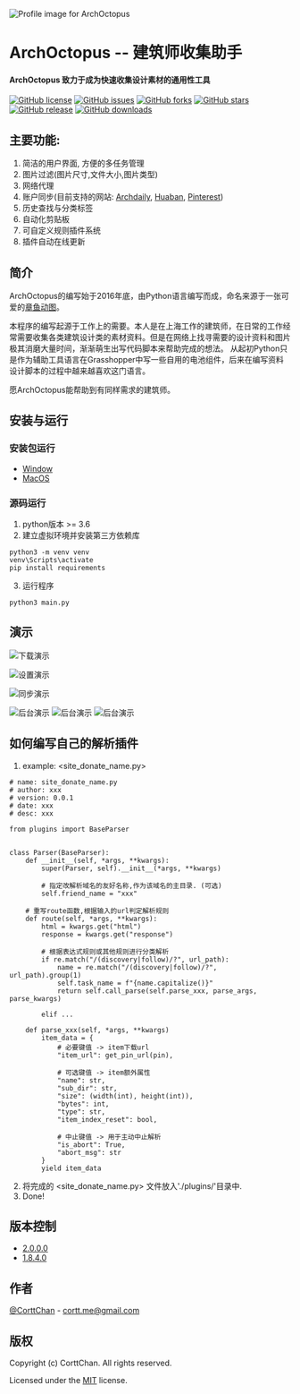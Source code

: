 
![Profile image for ArchOctopus](./gui/resource/icons/profile-160x.png)

# ArchOctopus -- 建筑师收集助手
#### ArchOctopus 致力于成为快速收集设计素材的通用性工具  

<!-- PROJECT SHIELDS -->
[![GitHub license](https://img.shields.io/github/license/CorttChan/ArchOctopus?style=flat-square)](https://github.com/CorttChan/ArchOctopus/blob/main/LICENSE)
[![GitHub issues](https://img.shields.io/github/issues/CorttChan/ArchOctopus?style=flat-square&logo=github)](https://github.com/CorttChan/ArchOctopus/issues)
[![GitHub forks](https://img.shields.io/github/forks/CorttChan/ArchOctopus?style=flat-square&logo=github)](https://github.com/CorttChan/ArchOctopus/network)
[![GitHub stars](https://img.shields.io/github/stars/CorttChan/ArchOctopus?style=flat-square&logo=github)](https://github.com/CorttChan/ArchOctopus/stargazers)
[![GitHub release](https://img.shields.io/github/v/release/CorttChan/ArchOctopus.svg?style=flat-square&logo=github)](https://github.com/CorttChan/ArchOctopus/releases/latest)
[![GitHub downloads](https://img.shields.io/github/downloads/CorttChan/ArchOctopus/total.svg?style=flat-square&logo=github)](https://github.com/CorttChan/ArchOctopus/releases/latest)



## 主要功能:
1. 简洁的用户界面, 方便的多任务管理
2. 图片过滤(图片尺寸,文件大小,图片类型)
3. 网络代理
4. 账户同步(目前支持的网站: [Archdaily](https://www.archdaily.cn/cn), [Huaban](https://huaban.com/), [Pinterest](https://www.pinterest.com/))
5. 历史查找与分类标签
6. 自动化剪贴板
7. 可自定义规则插件系统
8. 插件自动在线更新

## 简介
ArchOctopus的编写始于2016年底，由Python语言编写而成，命名来源于一张可爱的[章鱼动图](https://dribbble.com/shots/1808172-Octopus-ish-guy-Swim-Cycle/attachments/8990689?mode=media)。

本程序的编写起源于工作上的需要。本人是在上海工作的建筑师，在日常的工作经常需要收集各类建筑设计类的素材资料。但是在网络上找寻需要的设计资料和图片极其消磨大量时间，渐渐萌生出写代码脚本来帮助完成的想法。
从起初Python只是作为辅助工具语言在Grasshopper中写一些自用的电池组件，后来在编写资料设计脚本的过程中越来越喜欢这门语言。

愿ArchOctopus能帮助到有同样需求的建筑师。

## 安装与运行
### 安装包运行
- [Window]()
- [MacOS]()

### 源码运行
1. python版本 >= 3.6
2. 建立虚拟环境并安装第三方依赖库
```commandline
python3 -m venv venv
venv\Scripts\activate
pip install requirements
```
3. 运行程序
```commandline
python3 main.py
```

## 演示
![下载演示](./demo/gui_main.png)

![设置演示](./demo/gui_sync.png)

![同步演示](./demo/gui_history.png)

![后台演示](./demo/gui_setup1.png)
![后台演示](./demo/gui_setup2.png)
![后台演示](./demo/gui_setup3.png)


## 如何编写自己的解析插件
1. example: <site_donate_name.py>
```commandline
# name: site_donate_name.py
# author: xxx
# version: 0.0.1
# date: xxx
# desc: xxx

from plugins import BaseParser


class Parser(BaseParser):
    def __init__(self, *args, **kwargs):
        super(Parser, self).__init__(*args, **kwargs)
        
        # 指定改解析域名的友好名称,作为该域名的主目录. (可选)
        self.friend_name = "xxx"
    
    # 重写route函数,根据输入的url判定解析规则
    def route(self, *args, **kwargs):
        html = kwargs.get("html")
        response = kwargs.get("response")
        
        # 根据表达式规则或其他规则进行分类解析
        if re.match("/(discovery|follow)/?", url_path):
            name = re.match("/(discovery|follow)/?", url_path).group(1)
            self.task_name = f"{name.capitalize()}"
            return self.call_parse(self.parse_xxx, parse_args, parse_kwargs)
            
        elif ...
        
    def parse_xxx(self, *args, **kwargs)
        item_data = {
            # 必要键值 -> item下载url
            "item_url": get_pin_url(pin),
            
            # 可选键值 -> item额外属性
            "name": str,
            "sub_dir": str, 
            "size": (width(int), height(int)),
            "bytes": int,
            "type": str,
            "item_index_reset": bool,
            
            # 中止键值 -> 用于主动中止解析
            "is_abort": True,
            "abort_msg": str
        }
        yield item_data
```
2. 将完成的 <site_donate_name.py> 文件放入'./plugins/'目录中.
3. Done!


## 版本控制
- [2.0.0.0]()
- [1.8.4.0]()

## 作者
[@CorttChan](http://www.cortt.me) - cortt.me@gmail.com

## 版权
Copyright (c) CorttChan. All rights reserved.

Licensed under the [MIT](LICENSE) license.
